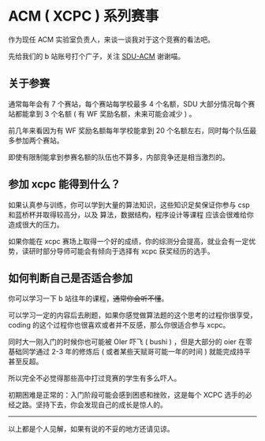 # ACM ( XCPC ) 系列赛事

作为现任 ACM 实验室负责人，来谈一谈我对于这个竞赛的看法吧。

先给我们的 b 站账号打个广子，关注 [SDU-ACM](https://space.bilibili.com/488809409) 谢谢喵。

## 关于参赛

通常每年会有 7 个赛站，每个赛站每学校最多 4 个名额，SDU 大部分情况每个赛站都能拿到 3 个名额 ( 有 WF 奖励名额，未来可能会减少 ) 。

前几年来看因为有 WF 奖励名额每年学校能拿到 20 个名额左右，同时每个队伍最多参加两个赛站。

即使有限制能拿到参赛名额的队伍也不算多，内部竞争还是相当激烈的。

## 参加 xcpc 能得到什么？

如果认真参与训练，你可以学到大量的算法知识，这些知识足矣保证你参与 csp 和蓝桥杯并取得较高分，以及 算法，数据结构，程序设计等课程 应该会很难给你造成很大的压力。

如果你能在 xcpc 赛场上取得一个好的成绩，你的综测分会提高，就业会有一定优势，读研时部分导师可能会有倾向于选择有 xcpc 获奖经历的选手。

## 如何判断自己是否适合参加

你可以学习一下 b 站往年的课程，~~通常你会听不懂~~。

可以学习一定的内容后去刷题，如果你感觉做算法题的这个思考的过程你很享受，coding 的这个过程你也很喜欢或者并不反感，那么你很适合参与 xcpc。

同时大一刚入门的时候你也可能被 OIer 吓飞 ( bushi ) ，但是大部分的 oier 在零基础同学通过 2-3 年的修炼后 ( 或者某些天赋哥可能一年的时间 ) 就能完成持平甚至反超。

所以完全不必觉得那些高中打过竞赛的学生有多么吓人。

初期困难是正常的：入门阶段可能会感到困惑和挫败，这是每个 XCPC 选手的必经之路。坚持下去，你会发现自己的成长是惊人的。

---

以上都是个人见解，如果有说的不妥的地方还请见谅。
